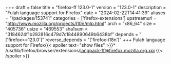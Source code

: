 +++
draft = false
title = "firefox-ff 123.0-1"
version = "123.0-1"
description = "Fulah language support for Firefox"
date = "2024-02-22T14:41:39"
aliases = "/packages/153741"
categories = ['firefox-extensions']
upstreamurl = "http://www.mozilla.org/projects/l10n/mlp.html"
arch = "x86_64"
size = "405736"
usize = "469553"
sha1sum = "3184624f1b282816c479d7c1844890649b6438bf"
depends = "['firefox>=123.0']"
reverse_depends = "['firefox-i18n']"
+++
Fulah language support for Firefox{{< spoiler text="show files" >}}* /usr/lib/firefox/browser/extensions/langpack-ff@firefox.mozilla.org.xpi
{{< /spoiler >}}